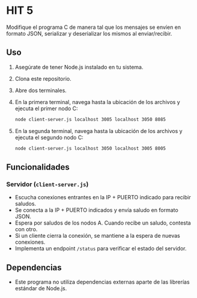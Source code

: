 # HIT 5

Modifique el programa C de manera tal que los mensajes se envíen en formato JSON, serializar y deserializar los mismos al enviar/recibir.

## Uso

1. Asegúrate de tener Node.js instalado en tu sistema.
2. Clona este repositorio.
3. Abre dos terminales.
4. En la primera terminal, navega hasta la ubicación de los archivos y ejecuta el primer nodo C:

    ```bash
    node client-server.js localhost 3005 localhost 3050 8085
    ```

5. En la segunda terminal, navega hasta la ubicación de los archivos y ejecuta el segundo nodo C:

    ```bash
    node client-server.js localhost 3050 localhost 3005 8005
    ```

## Funcionalidades

### Servidor (`client-server.js`)

-   Escucha conexiones entrantes en la IP + PUERTO indicado para recibir saludos.
-   Se conecta a la IP + PUERTO indicados y envía saludo en formato JSON.
-   Espera por saludos de los nodos A. Cuando recibe un saludo, contesta con otro.
-   Si un cliente cierra la conexión, se mantiene a la espera de nuevas conexiones.
-   Implementa un endpoint `/status` para verificar el estado del servidor.

## Dependencias

-   Este programa no utiliza dependencias externas aparte de las librerías estándar de Node.js.
